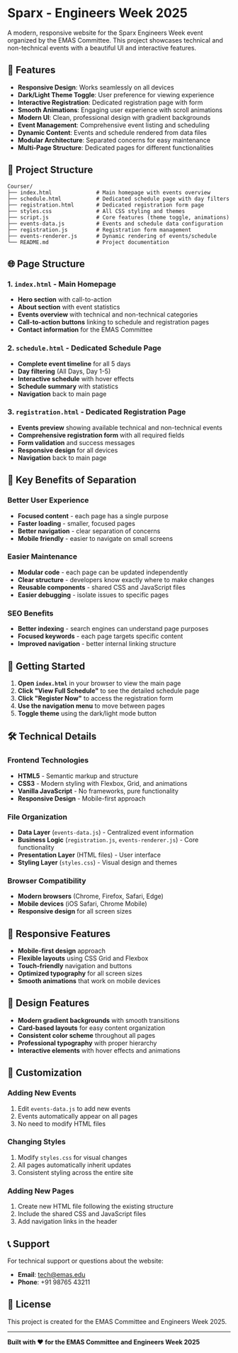 # Sparx - Engineers Week 2025

A modern, responsive website for the Sparx Engineers Week event organized by the EMAS Committee. This project showcases technical and non-technical events with a beautiful UI and interactive features.

## 🚀 Features

- **Responsive Design**: Works seamlessly on all devices
- **Dark/Light Theme Toggle**: User preference for viewing experience
- **Interactive Registration**: Dedicated registration page with form
- **Smooth Animations**: Engaging user experience with scroll animations
- **Modern UI**: Clean, professional design with gradient backgrounds
- **Event Management**: Comprehensive event listing and scheduling
- **Dynamic Content**: Events and schedule rendered from data files
- **Modular Architecture**: Separated concerns for easy maintenance
- **Multi-Page Structure**: Dedicated pages for different functionalities

## 📁 Project Structure

```
Courser/
├── index.html              # Main homepage with events overview
├── schedule.html           # Dedicated schedule page with day filters
├── registration.html       # Dedicated registration form page
├── styles.css              # All CSS styling and themes
├── script.js               # Core features (theme toggle, animations)
├── events-data.js          # Events and schedule data configuration
├── registration.js         # Registration form management
├── events-renderer.js      # Dynamic rendering of events/schedule
└── README.md               # Project documentation
```

## 🌐 **Page Structure**

### 1. **`index.html`** - Main Homepage
- **Hero section** with call-to-action
- **About section** with event statistics
- **Events overview** with technical and non-technical categories
- **Call-to-action buttons** linking to schedule and registration pages
- **Contact information** for the EMAS Committee

### 2. **`schedule.html`** - Dedicated Schedule Page
- **Complete event timeline** for all 5 days
- **Day filtering** (All Days, Day 1-5)
- **Interactive schedule** with hover effects
- **Schedule summary** with statistics
- **Navigation** back to main page

### 3. **`registration.html`** - Dedicated Registration Page
- **Events preview** showing available technical and non-technical events
- **Comprehensive registration form** with all required fields
- **Form validation** and success messages
- **Responsive design** for all devices
- **Navigation** back to main page

## 🎯 **Key Benefits of Separation**

### **Better User Experience**
- **Focused content** - each page has a single purpose
- **Faster loading** - smaller, focused pages
- **Better navigation** - clear separation of concerns
- **Mobile friendly** - easier to navigate on small screens

### **Easier Maintenance**
- **Modular code** - each page can be updated independently
- **Clear structure** - developers know exactly where to make changes
- **Reusable components** - shared CSS and JavaScript files
- **Easier debugging** - isolate issues to specific pages

### **SEO Benefits**
- **Better indexing** - search engines can understand page purposes
- **Focused keywords** - each page targets specific content
- **Improved navigation** - better internal linking structure

## 🚀 **Getting Started**

1. **Open `index.html`** in your browser to view the main page
2. **Click "View Full Schedule"** to see the detailed schedule page
3. **Click "Register Now"** to access the registration form
4. **Use the navigation menu** to move between pages
5. **Toggle theme** using the dark/light mode button

## 🛠 **Technical Details**

### **Frontend Technologies**
- **HTML5** - Semantic markup and structure
- **CSS3** - Modern styling with Flexbox, Grid, and animations
- **Vanilla JavaScript** - No frameworks, pure functionality
- **Responsive Design** - Mobile-first approach

### **File Organization**
- **Data Layer** (`events-data.js`) - Centralized event information
- **Business Logic** (`registration.js`, `events-renderer.js`) - Core functionality
- **Presentation Layer** (HTML files) - User interface
- **Styling Layer** (`styles.css`) - Visual design and themes

### **Browser Compatibility**
- **Modern browsers** (Chrome, Firefox, Safari, Edge)
- **Mobile devices** (iOS Safari, Chrome Mobile)
- **Responsive design** for all screen sizes

## 📱 **Responsive Features**

- **Mobile-first design** approach
- **Flexible layouts** using CSS Grid and Flexbox
- **Touch-friendly** navigation and buttons
- **Optimized typography** for all screen sizes
- **Smooth animations** that work on mobile devices

## 🎨 **Design Features**

- **Modern gradient backgrounds** with smooth transitions
- **Card-based layouts** for easy content organization
- **Consistent color scheme** throughout all pages
- **Professional typography** with proper hierarchy
- **Interactive elements** with hover effects and animations

## 🔧 **Customization**

### **Adding New Events**
1. Edit `events-data.js` to add new events
2. Events automatically appear on all pages
3. No need to modify HTML files

### **Changing Styles**
1. Modify `styles.css` for visual changes
2. All pages automatically inherit updates
3. Consistent styling across the entire site

### **Adding New Pages**
1. Create new HTML file following the existing structure
2. Include the shared CSS and JavaScript files
3. Add navigation links in the header

## 📞 **Support**

For technical support or questions about the website:
- **Email**: tech@emas.edu
- **Phone**: +91 98765 43211

## 📄 **License**

This project is created for the EMAS Committee and Engineers Week 2025.

---

**Built with ❤️ for the EMAS Committee and Engineers Week 2025**


